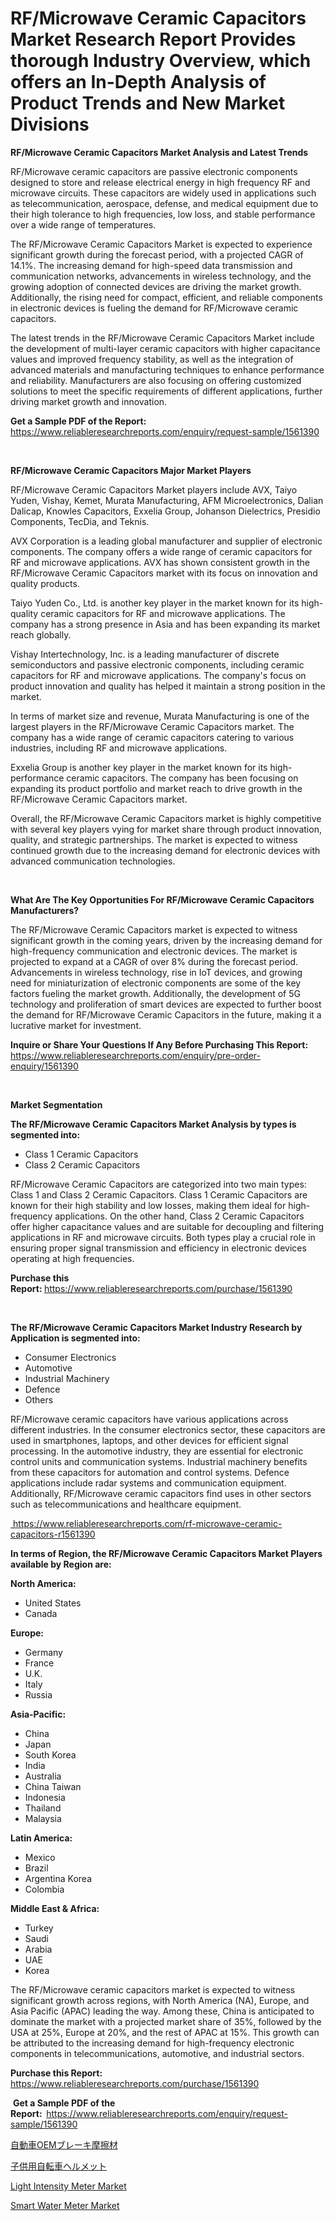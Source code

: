<p><h1>RF/Microwave Ceramic Capacitors Market Research Report Provides thorough Industry Overview, which offers an In-Depth Analysis of Product Trends and New Market Divisions</h1></p><p><strong>RF/Microwave Ceramic Capacitors Market Analysis and Latest Trends</strong></p>
<p><p>RF/Microwave ceramic capacitors are passive electronic components designed to store and release electrical energy in high frequency RF and microwave circuits. These capacitors are widely used in applications such as telecommunication, aerospace, defense, and medical equipment due to their high tolerance to high frequencies, low loss, and stable performance over a wide range of temperatures.</p><p>The RF/Microwave Ceramic Capacitors Market is expected to experience significant growth during the forecast period, with a projected CAGR of 14.1%. The increasing demand for high-speed data transmission and communication networks, advancements in wireless technology, and the growing adoption of connected devices are driving the market growth. Additionally, the rising need for compact, efficient, and reliable components in electronic devices is fueling the demand for RF/Microwave ceramic capacitors.</p><p>The latest trends in the RF/Microwave Ceramic Capacitors Market include the development of multi-layer ceramic capacitors with higher capacitance values and improved frequency stability, as well as the integration of advanced materials and manufacturing techniques to enhance performance and reliability. Manufacturers are also focusing on offering customized solutions to meet the specific requirements of different applications, further driving market growth and innovation.</p></p>
<p><strong>Get a Sample PDF of the Report:&nbsp;</strong> <a href="https://www.reliableresearchreports.com/enquiry/request-sample/1561390">https://www.reliableresearchreports.com/enquiry/request-sample/1561390</a></p>
<p>&nbsp;</p>
<p><strong>RF/Microwave Ceramic Capacitors Major Market Players</strong></p>
<p><p>RF/Microwave Ceramic Capacitors Market players include AVX, Taiyo Yuden, Vishay, Kemet, Murata Manufacturing, AFM Microelectronics, Dalian Dalicap, Knowles Capacitors, Exxelia Group, Johanson Dielectrics, Presidio Components, TecDia, and Teknis.</p><p>AVX Corporation is a leading global manufacturer and supplier of electronic components. The company offers a wide range of ceramic capacitors for RF and microwave applications. AVX has shown consistent growth in the RF/Microwave Ceramic Capacitors market with its focus on innovation and quality products.</p><p>Taiyo Yuden Co., Ltd. is another key player in the market known for its high-quality ceramic capacitors for RF and microwave applications. The company has a strong presence in Asia and has been expanding its market reach globally.</p><p>Vishay Intertechnology, Inc. is a leading manufacturer of discrete semiconductors and passive electronic components, including ceramic capacitors for RF and microwave applications. The company's focus on product innovation and quality has helped it maintain a strong position in the market.</p><p>In terms of market size and revenue, Murata Manufacturing is one of the largest players in the RF/Microwave Ceramic Capacitors market. The company has a wide range of ceramic capacitors catering to various industries, including RF and microwave applications.</p><p>Exxelia Group is another key player in the market known for its high-performance ceramic capacitors. The company has been focusing on expanding its product portfolio and market reach to drive growth in the RF/Microwave Ceramic Capacitors market.</p><p>Overall, the RF/Microwave Ceramic Capacitors market is highly competitive with several key players vying for market share through product innovation, quality, and strategic partnerships. The market is expected to witness continued growth due to the increasing demand for electronic devices with advanced communication technologies.</p></p>
<p>&nbsp;</p>
<p><strong>What Are The Key Opportunities For RF/Microwave Ceramic Capacitors Manufacturers?</strong></p>
<p><p>The RF/Microwave Ceramic Capacitors market is expected to witness significant growth in the coming years, driven by the increasing demand for high-frequency communication and electronic devices. The market is projected to expand at a CAGR of over 8% during the forecast period. Advancements in wireless technology, rise in IoT devices, and growing need for miniaturization of electronic components are some of the key factors fueling the market growth. Additionally, the development of 5G technology and proliferation of smart devices are expected to further boost the demand for RF/Microwave Ceramic Capacitors in the future, making it a lucrative market for investment.</p></p>
<p><strong>Inquire or Share Your Questions If Any Before Purchasing This Report:</strong> <a href="https://www.reliableresearchreports.com/enquiry/pre-order-enquiry/1561390">https://www.reliableresearchreports.com/enquiry/pre-order-enquiry/1561390</a></p>
<p>&nbsp;</p>
<p><strong>Market Segmentation</strong></p>
<p><strong>The RF/Microwave Ceramic Capacitors Market Analysis by types is segmented into:</strong></p>
<p><ul><li>Class 1 Ceramic Capacitors</li><li>Class 2 Ceramic Capacitors</li></ul></p>
<p><p>RF/Microwave Ceramic Capacitors are categorized into two main types: Class 1 and Class 2 Ceramic Capacitors. Class 1 Ceramic Capacitors are known for their high stability and low losses, making them ideal for high-frequency applications. On the other hand, Class 2 Ceramic Capacitors offer higher capacitance values and are suitable for decoupling and filtering applications in RF and microwave circuits. Both types play a crucial role in ensuring proper signal transmission and efficiency in electronic devices operating at high frequencies.</p></p>
<p><strong>Purchase this Report:&nbsp;</strong><a href="https://www.reliableresearchreports.com/purchase/1561390">https://www.reliableresearchreports.com/purchase/1561390</a></p>
<p>&nbsp;</p>
<p><strong>The RF/Microwave Ceramic Capacitors Market Industry Research by Application is segmented into:</strong></p>
<p><ul><li>Consumer Electronics</li><li>Automotive</li><li>Industrial Machinery</li><li>Defence</li><li>Others</li></ul></p>
<p><p>RF/Microwave ceramic capacitors have various applications across different industries. In the consumer electronics sector, these capacitors are used in smartphones, laptops, and other devices for efficient signal processing. In the automotive industry, they are essential for electronic control units and communication systems. Industrial machinery benefits from these capacitors for automation and control systems. Defence applications include radar systems and communication equipment. Additionally, RF/Microwave ceramic capacitors find uses in other sectors such as telecommunications and healthcare equipment.</p></p>
<p><a href="https://www.reliableresearchreports.com/rf-microwave-ceramic-capacitors-r1561390">&nbsp;https://www.reliableresearchreports.com/rf-microwave-ceramic-capacitors-r1561390</a></p>
<p><strong>In terms of Region, the RF/Microwave Ceramic Capacitors Market Players available by Region are:</strong></p>
<p>
    <p> <strong> North America: </strong>
        <ul>
            <li>United States</li>
            <li>Canada</li>
        </ul>
        </p> 
    <p> <strong> Europe: </strong>
        <ul>
            <li>Germany</li>
            <li>France</li>
            <li>U.K.</li>
            <li>Italy</li>
            <li>Russia</li>
        </ul>
        </p> 
    <p> <strong> Asia-Pacific: </strong>
        <ul>
            <li>China</li>
            <li>Japan</li>
            <li>South Korea</li>
            <li>India</li>
            <li>Australia</li>
            <li>China Taiwan</li>
            <li>Indonesia</li>
            <li>Thailand</li>
            <li>Malaysia</li>
        </ul>
        </p> 
    <p> <strong> Latin America: </strong>
        <ul>
            <li>Mexico</li>
            <li>Brazil</li>
            <li>Argentina Korea</li>
            <li>Colombia</li>
        </ul>
        </p> 
    <p> <strong> Middle East & Africa: </strong>
        <ul>
            <li>Turkey</li>
            <li>Saudi</li>
            <li>Arabia</li>
            <li>UAE</li>
            <li>Korea</li>
        </ul>
    </p>
    </p>
<p><p>The RF/Microwave ceramic capacitors market is expected to witness significant growth across regions, with North America (NA), Europe, and Asia Pacific (APAC) leading the way. Among these, China is anticipated to dominate the market with a projected market share of 35%, followed by the USA at 25%, Europe at 20%, and the rest of APAC at 15%. This growth can be attributed to the increasing demand for high-frequency electronic components in telecommunications, automotive, and industrial sectors.</p></p>
<p><strong>Purchase this Report: </strong><a href="https://www.reliableresearchreports.com/purchase/1561390">https://www.reliableresearchreports.com/purchase/1561390</a></p>
<p>&nbsp;<strong>Get a Sample PDF of the Report:&nbsp;&nbsp;</strong><a href="https://www.reliableresearchreports.com/enquiry/request-sample/1561390">https://www.reliableresearchreports.com/enquiry/request-sample/1561390</a></p>
<p><strong></strong></p>
<p><p><a href="https://github.com/reliezer65/Market-Research-Report-List-1/blob/main/7005061147998.md">自動車OEMブレーキ摩擦材</a></p><p><a href="https://github.com/tanyaali3/Market-Research-Report-List-1/blob/main/2044165147999.md">子供用自転車ヘルメット</a></p><p><a href="https://github.com/anggakarna133/Market-Research-Report-List-1/blob/main/light-intensity-meter-market.md">Light Intensity Meter Market</a></p><p><a href="https://github.com/mateobossinovero/Market-Research-Report-List-1/blob/main/smart-water-meter-market.md">Smart Water Meter Market</a></p></p>